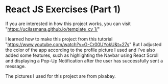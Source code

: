 # React JS Exercises (Part 1)

If you are interested in how this project works, you can visit "https://ucilasmana.github.io/template_cv_1/"

I learned how to make this project from this tutorial "https://www.youtube.com/watch?v=G-Cr00UYokU&t=27s"
But I adjusted the color of the app according to the profile picture I used and I've also added some features, such as highlighting the Navbar using React Scroll and displaying a Pop-Up Notification after the user has successfully sent a message.

The pictures I used for this project are from pixabay.
